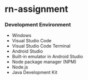 # rn-assignment

### Development Environment

- Windows
- Visual Studio Code
- Visual Studio Code Terminal
- Android Studio
- Built-in emulator in Android Studio
- Node package manager (NPM)
- Node.js
- Java Development Kit
